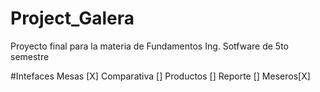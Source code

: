 # Project_Galera
Proyecto final para la materia de Fundamentos Ing. Sotfware de 5to semestre

#Intefaces
Mesas [X]
Comparativa []
Productos []
Reporte []
Meseros[X]
